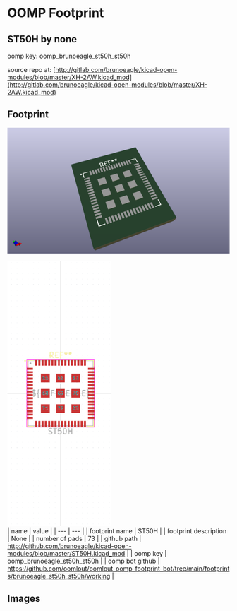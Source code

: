 # OOMP Footprint  
## ST50H  by none  
  
oomp key: oomp_brunoeagle_st50h_st50h  
  
source repo at: [http://gitlab.com/brunoeagle/kicad-open-modules/blob/master/XH-2AW.kicad_mod](http://gitlab.com/brunoeagle/kicad-open-modules/blob/master/XH-2AW.kicad_mod)  
## Footprint  
  
[![working_kicad_pcb_3d.png](working_kicad_pcb_3d_600.png)](working_kicad_pcb_3d.png)  
  
[![working.png](working_600.png)](working.png)  
| name | value | 
| --- | --- | 
| footprint name | ST50H | 
| footprint description | None | 
| number of pads | 73 | 
| github path | http://github.com/brunoeagle/kicad-open-modules/blob/master/ST50H.kicad_mod | 
| oomp key | oomp_brunoeagle_st50h_st50h | 
| oomp bot github | https://github.com/oomlout/oomlout_oomp_footprint_bot/tree/main/footprints/brunoeagle_st50h_st50h/working | 
## Images  
